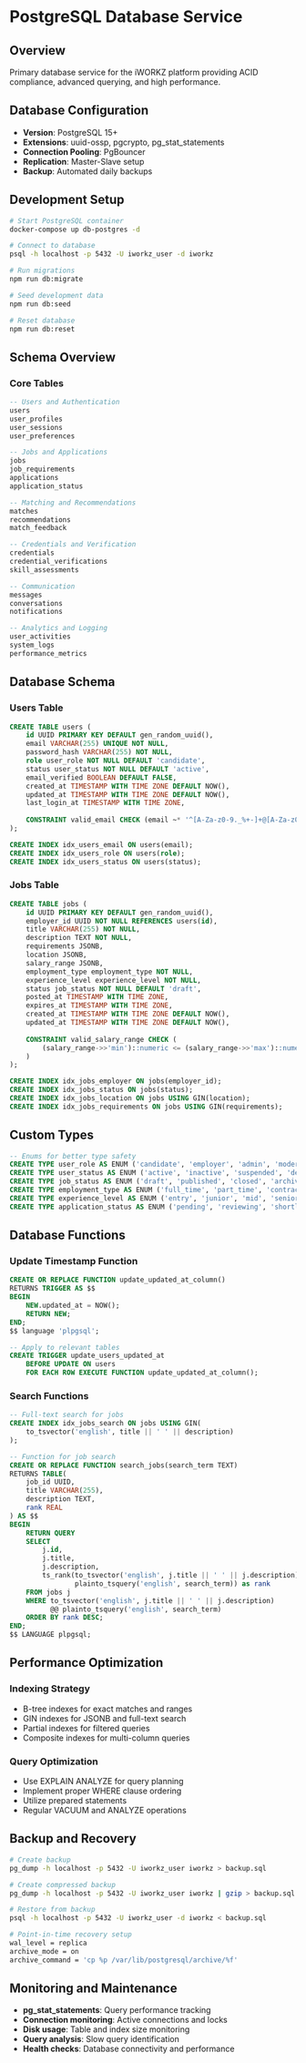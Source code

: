 # PostgreSQL Database Service

## Overview
Primary database service for the iWORKZ platform providing ACID compliance, advanced querying, and high performance.

## Database Configuration
- **Version**: PostgreSQL 15+
- **Extensions**: uuid-ossp, pgcrypto, pg_stat_statements
- **Connection Pooling**: PgBouncer
- **Replication**: Master-Slave setup
- **Backup**: Automated daily backups

## Development Setup
```bash
# Start PostgreSQL container
docker-compose up db-postgres -d

# Connect to database
psql -h localhost -p 5432 -U iworkz_user -d iworkz

# Run migrations
npm run db:migrate

# Seed development data
npm run db:seed

# Reset database
npm run db:reset
```

## Schema Overview
### Core Tables
```sql
-- Users and Authentication
users
user_profiles
user_sessions
user_preferences

-- Jobs and Applications
jobs
job_requirements
applications
application_status

-- Matching and Recommendations
matches
recommendations
match_feedback

-- Credentials and Verification
credentials
credential_verifications
skill_assessments

-- Communication
messages
conversations
notifications

-- Analytics and Logging
user_activities
system_logs
performance_metrics
```

## Database Schema
### Users Table
```sql
CREATE TABLE users (
    id UUID PRIMARY KEY DEFAULT gen_random_uuid(),
    email VARCHAR(255) UNIQUE NOT NULL,
    password_hash VARCHAR(255) NOT NULL,
    role user_role NOT NULL DEFAULT 'candidate',
    status user_status NOT NULL DEFAULT 'active',
    email_verified BOOLEAN DEFAULT FALSE,
    created_at TIMESTAMP WITH TIME ZONE DEFAULT NOW(),
    updated_at TIMESTAMP WITH TIME ZONE DEFAULT NOW(),
    last_login_at TIMESTAMP WITH TIME ZONE,
    
    CONSTRAINT valid_email CHECK (email ~* '^[A-Za-z0-9._%+-]+@[A-Za-z0-9.-]+\.[A-Za-z]{2,}$')
);

CREATE INDEX idx_users_email ON users(email);
CREATE INDEX idx_users_role ON users(role);
CREATE INDEX idx_users_status ON users(status);
```

### Jobs Table
```sql
CREATE TABLE jobs (
    id UUID PRIMARY KEY DEFAULT gen_random_uuid(),
    employer_id UUID NOT NULL REFERENCES users(id),
    title VARCHAR(255) NOT NULL,
    description TEXT NOT NULL,
    requirements JSONB,
    location JSONB,
    salary_range JSONB,
    employment_type employment_type NOT NULL,
    experience_level experience_level NOT NULL,
    status job_status NOT NULL DEFAULT 'draft',
    posted_at TIMESTAMP WITH TIME ZONE,
    expires_at TIMESTAMP WITH TIME ZONE,
    created_at TIMESTAMP WITH TIME ZONE DEFAULT NOW(),
    updated_at TIMESTAMP WITH TIME ZONE DEFAULT NOW(),
    
    CONSTRAINT valid_salary_range CHECK (
        (salary_range->>'min')::numeric <= (salary_range->>'max')::numeric
    )
);

CREATE INDEX idx_jobs_employer ON jobs(employer_id);
CREATE INDEX idx_jobs_status ON jobs(status);
CREATE INDEX idx_jobs_location ON jobs USING GIN(location);
CREATE INDEX idx_jobs_requirements ON jobs USING GIN(requirements);
```

## Custom Types
```sql
-- Enums for better type safety
CREATE TYPE user_role AS ENUM ('candidate', 'employer', 'admin', 'moderator');
CREATE TYPE user_status AS ENUM ('active', 'inactive', 'suspended', 'deleted');
CREATE TYPE job_status AS ENUM ('draft', 'published', 'closed', 'archived');
CREATE TYPE employment_type AS ENUM ('full_time', 'part_time', 'contract', 'freelance', 'internship');
CREATE TYPE experience_level AS ENUM ('entry', 'junior', 'mid', 'senior', 'executive');
CREATE TYPE application_status AS ENUM ('pending', 'reviewing', 'shortlisted', 'rejected', 'hired');
```

## Database Functions
### Update Timestamp Function
```sql
CREATE OR REPLACE FUNCTION update_updated_at_column()
RETURNS TRIGGER AS $$
BEGIN
    NEW.updated_at = NOW();
    RETURN NEW;
END;
$$ language 'plpgsql';

-- Apply to relevant tables
CREATE TRIGGER update_users_updated_at 
    BEFORE UPDATE ON users 
    FOR EACH ROW EXECUTE FUNCTION update_updated_at_column();
```

### Search Functions
```sql
-- Full-text search for jobs
CREATE INDEX idx_jobs_search ON jobs USING GIN(
    to_tsvector('english', title || ' ' || description)
);

-- Function for job search
CREATE OR REPLACE FUNCTION search_jobs(search_term TEXT)
RETURNS TABLE(
    job_id UUID,
    title VARCHAR(255),
    description TEXT,
    rank REAL
) AS $$
BEGIN
    RETURN QUERY
    SELECT 
        j.id,
        j.title,
        j.description,
        ts_rank(to_tsvector('english', j.title || ' ' || j.description), 
                plainto_tsquery('english', search_term)) as rank
    FROM jobs j
    WHERE to_tsvector('english', j.title || ' ' || j.description) 
          @@ plainto_tsquery('english', search_term)
    ORDER BY rank DESC;
END;
$$ LANGUAGE plpgsql;
```

## Performance Optimization
### Indexing Strategy
- B-tree indexes for exact matches and ranges
- GIN indexes for JSONB and full-text search
- Partial indexes for filtered queries
- Composite indexes for multi-column queries

### Query Optimization
- Use EXPLAIN ANALYZE for query planning
- Implement proper WHERE clause ordering
- Utilize prepared statements
- Regular VACUUM and ANALYZE operations

## Backup and Recovery
```bash
# Create backup
pg_dump -h localhost -p 5432 -U iworkz_user iworkz > backup.sql

# Create compressed backup
pg_dump -h localhost -p 5432 -U iworkz_user iworkz | gzip > backup.sql.gz

# Restore from backup
psql -h localhost -p 5432 -U iworkz_user -d iworkz < backup.sql

# Point-in-time recovery setup
wal_level = replica
archive_mode = on
archive_command = 'cp %p /var/lib/postgresql/archive/%f'
```

## Monitoring and Maintenance
- **pg_stat_statements**: Query performance tracking
- **Connection monitoring**: Active connections and locks
- **Disk usage**: Table and index size monitoring
- **Query analysis**: Slow query identification
- **Health checks**: Database connectivity and performance